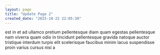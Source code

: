 ```yaml
---
layout: page
title: "Update Page 2"
created_date: "2025-10-22 22:05:30"
---
```


est in et ad ullamco pretium pellentesque diam quam egestas pellentesque nam viverra quam odio in tincidunt pellentesque gravida natoque auctor tristique interdum turpis elit scelerisque faucibus minim lacus suspendisse proin varius cursus nisi a 
